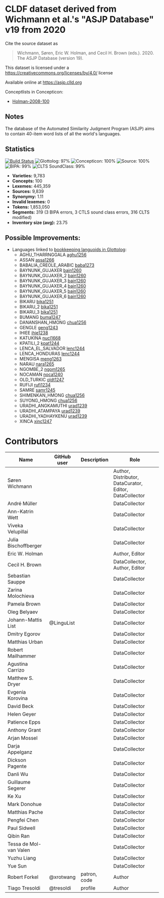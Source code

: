 # CLDF dataset derived from Wichmann et al.'s "ASJP Database" v19 from 2020

Cite the source dataset as

> Wichmann, Søren, Eric W. Holman, and Cecil H. Brown (eds.). 2020. The ASJP Database (version 19).

This dataset is licensed under a https://creativecommons.org/licenses/by/4.0/ license

Available online at https://asjp.clld.org


Conceptlists in Concepticon:
- [Holman-2008-100](https://concepticon.clld.org/contributions/Holman-2008-100)
## Notes

The database of the Automated Similarity Judgment Program (ASJP) aims to
contain 40-item word lists of all the world's languages.



## Statistics


[![Build Status](https://travis-ci.org/lexibank/asjp.svg?branch=master)](https://travis-ci.org/lexibank/asjp)
![Glottolog: 97%](https://img.shields.io/badge/Glottolog-97%25-green.svg "Glottolog: 97%")
![Concepticon: 100%](https://img.shields.io/badge/Concepticon-100%25-brightgreen.svg "Concepticon: 100%")
![Source: 100%](https://img.shields.io/badge/Source-100%25-brightgreen.svg "Source: 100%")
![BIPA: 99%](https://img.shields.io/badge/BIPA-99%25-brightgreen.svg "BIPA: 99%")
![CLTS SoundClass: 99%](https://img.shields.io/badge/CLTS%20SoundClass-99%25-brightgreen.svg "CLTS SoundClass: 99%")

- **Varieties:** 9,783
- **Concepts:** 100
- **Lexemes:** 445,359
- **Sources:** 9,839
- **Synonymy:** 1.11
- **Invalid lexemes:** 0
- **Tokens:** 1,853,050
- **Segments:** 319 (3 BIPA errors, 3 CTLS sound class errors, 316 CLTS modified)
- **Inventory size (avg):** 23.75

## Possible Improvements:

- Languages linked to [bookkeeping languoids in Glottolog](http://glottolog.org/glottolog/glottologinformation#bookkeepinglanguoids):
  - AGHU_THARRNGGALA [aghu1256](http://glottolog.org/resource/languoid/id/aghu1256)
  - ASSAN [assa1266](http://glottolog.org/resource/languoid/id/assa1266)
  - BABALIA_CREOLE_ARABIC [baba1273](http://glottolog.org/resource/languoid/id/baba1273)
  - BAYNUNK_GUJAXER [bain1260](http://glottolog.org/resource/languoid/id/bain1260)
  - BAYNUNK_GUJAXER_2 [bain1260](http://glottolog.org/resource/languoid/id/bain1260)
  - BAYNUNK_GUJAXER_3 [bain1260](http://glottolog.org/resource/languoid/id/bain1260)
  - BAYNUNK_GUJAXER_4 [bain1260](http://glottolog.org/resource/languoid/id/bain1260)
  - BAYNUNK_GUJAXER_5 [bain1260](http://glottolog.org/resource/languoid/id/bain1260)
  - BAYNUNK_GUJAXER_6 [bain1260](http://glottolog.org/resource/languoid/id/bain1260)
  - BIKARU [bika1251](http://glottolog.org/resource/languoid/id/bika1251)
  - BIKARU_2 [bika1251](http://glottolog.org/resource/languoid/id/bika1251)
  - BIKARU_3 [bika1251](http://glottolog.org/resource/languoid/id/bika1251)
  - BUMANG [buma1247](http://glottolog.org/resource/languoid/id/buma1247)
  - DANANSHAN_HMONG [chua1256](http://glottolog.org/resource/languoid/id/chua1256)
  - GENGLE [geng1243](http://glottolog.org/resource/languoid/id/geng1243)
  - IHIEE [ihie1238](http://glottolog.org/resource/languoid/id/ihie1238)
  - KATUKINA [nucl1668](http://glottolog.org/resource/languoid/id/nucl1668)
  - KPATILI_2 [kpat1244](http://glottolog.org/resource/languoid/id/kpat1244)
  - LENCA_EL_SALVADOR [lenc1244](http://glottolog.org/resource/languoid/id/lenc1244)
  - LENCA_HONDURAS [lenc1244](http://glottolog.org/resource/languoid/id/lenc1244)
  - MENGISA [meng1263](http://glottolog.org/resource/languoid/id/meng1263)
  - NARAU [nara1265](http://glottolog.org/resource/languoid/id/nara1265)
  - NGOMBE_2 [ngom1265](http://glottolog.org/resource/languoid/id/ngom1265)
  - NOCAMAN [noca1240](http://glottolog.org/resource/languoid/id/noca1240)
  - OLD_TURKIC [oldt1247](http://glottolog.org/resource/languoid/id/oldt1247)
  - RUFIJI [rufi1234](http://glottolog.org/resource/languoid/id/rufi1234)
  - SAMRE [samr1245](http://glottolog.org/resource/languoid/id/samr1245)
  - SHIMENKAN_HMONG [chua1256](http://glottolog.org/resource/languoid/id/chua1256)
  - SUYONG_HMONG [chua1256](http://glottolog.org/resource/languoid/id/chua1256)
  - URADHI_ANGKAMUTHI [urad1239](http://glottolog.org/resource/languoid/id/urad1239)
  - URADHI_ATAMPAYA [urad1239](http://glottolog.org/resource/languoid/id/urad1239)
  - URADHI_YADHAYKENU [urad1239](http://glottolog.org/resource/languoid/id/urad1239)
  - XINCA [xinc1247](http://glottolog.org/resource/languoid/id/xinc1247)



# Contributors

Name | GitHub user | Description | Role
--- | --- | --- | ---
Søren Wichmann | | | Author, Distributor, DataCurator, Editor, DataCollector
André Müller | | | DataCollector
Ann-Katrin Wett | | | DataCollector
Viveka Velupillai | | | DataCollector
Julia Bischoffberger | | | DataCollector
Eric W. Holman | | | Author, Editor
Cecil H. Brown | | | DataCollector, Author, Editor
Sebastian Sauppe | | | DataCollector
Zarina Molochieva | | | DataCollector
Pamela Brown | | | DataCollector
Oleg Belyaev | | | DataCollector
Johann-Mattis List | @LinguList | | DataCollector
Dmitry Egorov | | | DataCollector
Matthias Urban | | | DataCollector
Robert Mailhammer | | | DataCollector
Agustina Carrizo | | | DataCollector
Matthew S. Dryer | | | DataCollector
Evgenia Korovina | | | DataCollector
David Beck | | | DataCollector
Helen Geyer | | | DataCollector
Patience Epps | | | DataCollector
Anthony Grant | | | DataCollector
Arjan Mossel | | | DataCollector
Darja Appelganz | | | DataCollector
Dickson Pagente | | | DataCollector
Danli Wu | | | DataCollector
Guillaume Segerer | | | DataCollector
Ke Xu | | | DataCollector
Mark Donohue | | | DataCollector
Matthias Pache | | | DataCollector
Pengfei Chen | | | DataCollector
Paul Sidwell | | | DataCollector
Qibin Ran | | | DataCollector
Tessa de Mol-van Valen | | | DataCollector
Yuzhu Liang | | | DataCollector
Yue Sun | | | DataCollector
Robert Forkel | @xrotwang | patron, code | Author
Tiago Tresoldi | @tresoldi | profile | Author


